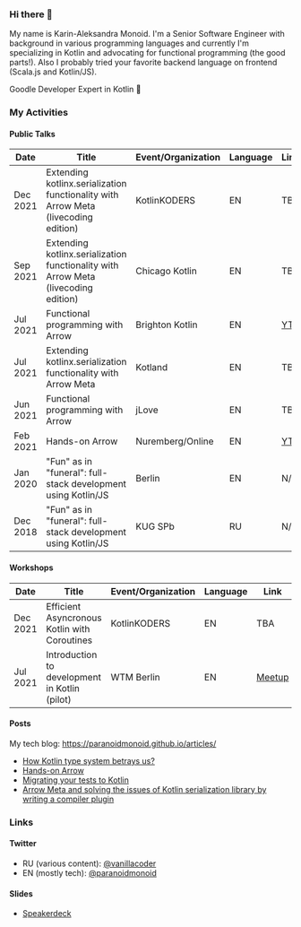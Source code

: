 ### Hi there 👋

My name is Karin-Aleksandra Monoid.
I'm a Senior Software Engineer with background in various programming languages and currently I'm specializing in Kotlin and advocating for functional programming (the good parts!). Also I probably tried your favorite backend language on frontend (Scala.js and Kotlin/JS).

Goodle Developer Expert in Kotlin 🚀

### My Activities

#### Public Talks

|  Date  |                        Title                                                         |Event/Organization|Language|Link |
|--------|--------------------------------------------------------------------------------------|------------------|--------|-----|
|Dec 2021|Extending kotlinx.serialization functionality with Arrow Meta (livecoding edition)    | KotlinKODERS     | EN     |TBA  |
|Sep 2021|Extending kotlinx.serialization functionality with Arrow Meta (livecoding edition)    | Chicago Kotlin   | EN     |TBA  |
|Jul 2021|Functional programming with Arrow                                                     | Brighton Kotlin  | EN     |[YT](https://www.youtube.com/watch?v=SlxU51AIWAw)|
|Jul 2021|Extending kotlinx.serialization functionality with Arrow Meta                         | Kotland          | EN     |TBA  |
|Jun 2021|Functional programming with Arrow                                                     | jLove            | EN     |TBA  |
|Feb 2021|Hands-on Arrow    	                                                                  |	Nuremberg/Online | EN     |[YT](https://youtu.be/tkl9EaUMfm8)|
|Jan 2020|"Fun" as in "funeral": full-stack development using Kotlin/JS	                        |	Berlin	         | EN     |N/A  |
|Dec 2018|"Fun" as in "funeral": full-stack development using Kotlin/JS                       	|	KUG SPb          | RU     |N/A  |

#### Workshops

|  Date  |                        Title                 |Event/Organization|Language|Link |
|--------|----------------------------------------------|------------------|--------|-----|
|Dec 2021|Efficient Asyncronous Kotlin with Coroutines  | KotlinKODERS     | EN     | TBA |
|Jul 2021|Introduction to development in Kotlin (pilot) | WTM Berlin       | EN     |[Meetup](https://www.meetup.com/Women-Techmakers-Berlin/events/279251255/)|

#### Posts

My tech blog: https://paranoidmonoid.github.io/articles/

* [How Kotlin type system betrays us?](https://paranoidmonoid.github.io/articles/Chasing%20the%20bug/EitherVsNull)
* [Hands-on Arrow](https://paranoidmonoid.github.io/articles/Kotlin%20and%20friends/Hands-on%20Arrow)
* [Migrating your tests to Kotlin](https://paranoidmonoid.github.io/articles/Kotlin%20and%20friends/Migrating%20your%20tests%20to%20Kotlin)
* [Arrow Meta and solving the issues of Kotlin serialization library by writing a compiler plugin](https://paranoidmonoid.github.io/articles/Kotlin%20and%20friends/Naming%20strategy%20plugin)

### Links

#### Twitter
* RU (various content): [@vanillacoder](https://twitter.com/vanillacoder/)
* EN (mostly tech): [@paranoidmonoid](https://twitter.com/paranoidmonoid/)

#### Slides
* [Speakerdeck](https://speakerdeck.com/paranoidmonoid)
